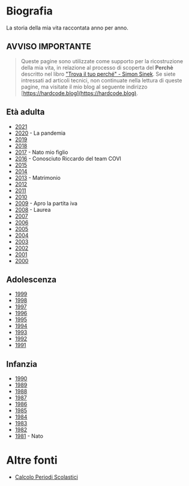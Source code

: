 # Biografia

La storia della mia vita raccontata anno per anno.

## AVVISO IMPORTANTE

>Queste pagine sono utilizzate come supporto per la ricostruzione della mia vita, in relazione al processo di scoperta del **Perchè** descritto nel libro ["Trova il tuo perché" - Simon Sinek](https://www.amazon.it/motivazioni-profonde-realizzarsi-ispirare-diventare/dp/8869876764).
> Se siete intressati ad articoli tecnici, non continuate nella lettura di queste pagine, ma visitate il mio blog al seguente indirizzo [https://hardcode.blog](https://hardcode.blog).

## Età adulta

- [2021](posts/2021)
- [2020](posts/2020) - La pandemia
- [2019](posts/2019)
- [2018](posts/2018)
- [2017](posts/2017) - Nato mio figlio
- [2016](posts/2016) - Conosciuto Riccardo del team COVI
- [2015](posts/2015)
- [2014](posts/2014)
- [2013](posts/2013) - Matrimonio
- [2012](posts/2012)
- [2011](posts/2011)
- [2010](posts/2010)
- [2009](posts/2009) - Apro la partita iva
- [2008](posts/2008) - Laurea
- [2007](posts/2007) 
- [2006](posts/2006)
- [2005](posts/2005)
- [2004](posts/2004)
- [2003](posts/2003)
- [2002](posts/2002)
- [2001](posts/2001)
- [2000](posts/2000)

## Adolescenza

- [1999](posts/1999)
- [1998](posts/1998)
- [1997](posts/1997)
- [1996](posts/1996)
- [1995](posts/1995)
- [1994](posts/1994)
- [1993](posts/1993)
- [1992](posts/1992)
- [1991](posts/1991)

## Infanzia

- [1990](posts/1990)
- [1989](posts/1989)
- [1988](posts/1988)
- [1987](posts/1987)
- [1986](posts/1986)
- [1985](posts/1985)
- [1984](posts/1984)
- [1983](posts/1983)
- [1982](posts/1982)
- [1981](posts/1981) - Nato

# Altre fonti

- [Calcolo Periodi Scolastici](https://docs.google.com/spreadsheets/d/1tTOdPOZ3xCJzF_M3-JB0UsiU18wJ3ZI14RLDz_QMpmA/edit?q=asilo#gid=0)
